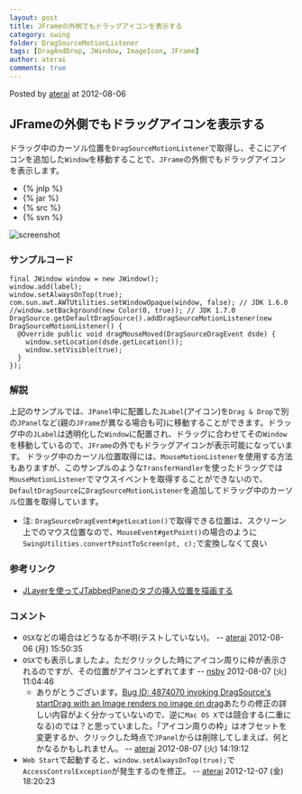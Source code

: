 ```yaml
---
layout: post
title: JFrameの外側でもドラッグアイコンを表示する
category: swing
folder: DragSourceMotionListener
tags: [DragAndDrop, JWindow, ImageIcon, JFrame]
author: aterai
comments: true
---
```


Posted by [aterai](http://terai.xrea.jp/aterai.html) at 2012-08-06

## JFrameの外側でもドラッグアイコンを表示する
ドラッグ中のカーソル位置を`DragSourceMotionListener`で取得し、そこにアイコンを追加した`Window`を移動することで、`JFrame`の外側でもドラッグアイコンを表示します。

- {% jnlp %}
- {% jar %}
- {% src %}
- {% svn %}

<!-- dummy comment line for breaking list -->

![screenshot](https://lh4.googleusercontent.com/-HM5QzW5AZlk/UB9iFlbSZMI/AAAAAAAABQM/fggojAo0b-E/s800/DragSourceMotionListener.png)

### サンプルコード
<pre class="prettyprint"><code>final JWindow window = new JWindow();
window.add(label);
window.setAlwaysOnTop(true);
com.sun.awt.AWTUtilities.setWindowOpaque(window, false); // JDK 1.6.0
//window.setBackground(new Color(0, true)); // JDK 1.7.0
DragSource.getDefaultDragSource().addDragSourceMotionListener(new DragSourceMotionListener() {
  @Override public void dragMouseMoved(DragSourceDragEvent dsde) {
    window.setLocation(dsde.getLocation());
    window.setVisible(true);
  }
});
</code></pre>

### 解説
上記のサンプルでは、`JPanel`中に配置した`JLabel`(アイコン)を`Drag & Drop`で別の`JPanel`など(親の`JFrame`が異なる場合も可)に移動することができます。ドラッグ中の`JLabel`は透明化した`Window`に配置され、ドラッグに合わせてその`Window`を移動しているので、`JFrame`の外でもドラッグアイコンが表示可能になっています。
ドラッグ中のカーソル位置取得には、`MouseMotionListener`を使用する方法もありますが、このサンプルのような`TransferHandler`を使ったドラッグでは`MouseMotionListener`でマウスイベントを取得することができないので、`DefaultDragSource`に`DragSourceMotionListener`を追加してドラッグ中のカーソル位置を取得しています。

- 注: `DragSourceDragEvent#getLocation()`で取得できる位置は、スクリーン上でのマウス位置なので、`MouseEvent#getPoint()`の場合のように`SwingUtilities.convertPointToScreen(pt, c);`で変換しなくて良い

<!-- dummy comment line for breaking list -->

### 参考リンク
- [JLayerを使ってJTabbedPaneのタブの挿入位置を描画する](http://terai.xrea.jp/Swing/DnDLayerTabbedPane.html)

<!-- dummy comment line for breaking list -->

### コメント
- `OSX`などの場合はどうなるか不明(テストしていない)。 -- [aterai](http://terai.xrea.jp/aterai.html) 2012-08-06 (月) 15:50:35
- `OSX`でも表示しましたよ。ただクリックした時にアイコン周りに枠が表示されるのですが、その位置がアイコンとずれてます -- [nsby](http://terai.xrea.jp/nsby.html) 2012-08-07 (火) 11:04:46
    - ありがとうございます。[Bug ID: 4874070 invoking DragSource's startDrag with an Image renders no image on drag](http://bugs.sun.com/bugdatabase/view_bug.do?bug_id=4874070)あたりの修正の詳しい内容がよく分かっていないので、逆に`Mac OS X`では競合する(二重になる)のでは？と思っていました。「アイコン周りの枠」はオフセットを変更するか、クリックした時点で`JPanel`からは削除してしまえば、何とかなるかもしれません。 -- [aterai](http://terai.xrea.jp/aterai.html) 2012-08-07 (火) 14:19:12
- `Web Start`で起動すると、`window.setAlwaysOnTop(true);`で`AccessControlException`が発生するのを修正。 -- [aterai](http://terai.xrea.jp/aterai.html) 2012-12-07 (金) 18:20:23

<!-- dummy comment line for breaking list -->

